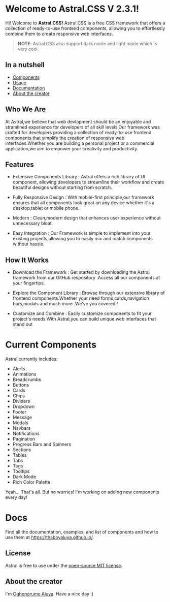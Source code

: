 # Welcome to Astral.CSS V 2.3.1!

Hi! Welcome to **Astral.CSS!** Astral.CSS is a free CSS framework that offers a collection of ready-to-use frontend components, allowing you to effortlessly combine them to create responsive web interfaces.

> **NOTE**: Astral.CSS also support dark mode and light mode which is very cool.

## In a nutshell

- [Components](#current-components)
- [Usage](#usage)
- [Documentation](https://thaboyaluya.github.io/)
- [About the creator](#about-the-creator)

## Who We Are

At Astral,we believe that web devlopment should be an enjoyable and stramlined experience for developers of all skill levels.Our  framework was crafted for developers providing a collection of ready-to-use frontend components that simplify the creation of responsive web interfaces.Whether you are building a personal project or a commercial application,we aim to empower your creativity and productivity.



## Features

- Extensive Components Library : Astral offers a rich library of UI component, allowing developers to streamline their workflow and create beautiful designs without starting from scratch.

- Fully Responsive Design : With mobile-first principle,our framework ensures that all components look great on any device whether it's a desktop,tablet or mobile phone.

- Modern : Clean,modern design that enhances user experience without unnecessary bloat.

- Easy Integration : Our Framework is simple to implement into your existing projects,allowing you to easily mix and match components without hassle.



## How It Works

- Download the Framework : Get started by downloading the Astral framework from our GitHub respository .Access all our components at your fingertips.

- Explore the Component Library : Browse through our extensive library of frontend components.Whether your need forms,cards,navigation bars,modals and much more .We've you covered !

- Customize and Combine : Easily customize components to fit your project's needs.With Astral,you can build unique web interfaces that stand out



# Current Components

Astral currently includes:

- Alerts
- Animations
- Breadcrumbs
- Buttons
- Cards
- Chips
- Dividers
- Dropdown
- Footer
- Message
- Modals
- Navbars
- Notifications
- Pagination
- Progress Bars and Spinners
- Sections
- Tables
- Tabs
- Tags
- Tooltips
- Dark Mode
- Rich Color Palette


Yeah... That's all. But no worries! I'm working on adding new components every day!



# Docs

Find all the documentation, examples, and list of components and how to use them
at https://thaboyaluya.github.io/.

## License

Astral is free to use under the [open-source MIT license](https://github.com/thaboyaluya/Astral.CSS-2.3.4/blob/master/LICENSE).

## About the creator

I'm [Oghenerume Aluya](https://instagram.com/joseph_aluya). Have a nice day :)
